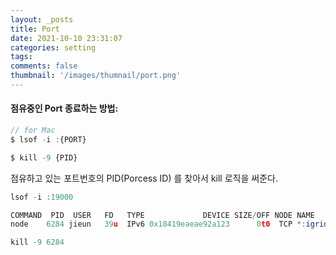 ```yaml
---
layout: _posts
title: Port
date: 2021-10-10 23:31:07
categories: setting
tags:
comments: false
thumbnail: '/images/thumnail/port.png'
---
```

#### 점유중인 Port 종료하는 방법:

```js
// for Mac
$ lsof -i :{PORT}

$ kill -9 {PID}
```
점유하고 있는 포트번호의 PID(Porcess ID) 를 찾아서 kill 로직을 써준다. 

```js
lsof -i :19000

COMMAND  PID  USER   FD   TYPE             DEVICE SIZE/OFF NODE NAME
node    6284 jieun   39u  IPv6 0x18419eaeae92a123      0t0  TCP *:igrid (LISTEN)

kill -9 6284  
```